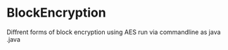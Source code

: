 # BlockEncryption
Diffrent forms of block encryption using AES
run via commandline as java <encyprtionMode>.java <imageFile>
